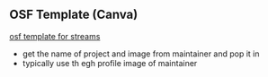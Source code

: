 ## OSF Template (Canva)

[osf template for streams](https://www.canva.com/design/DAF6KNoh6SI/DQXuk2IXJaMpjgHUIni2yA/view?utm_content=DAF6KNoh6SI&utm_campaign=designshare&utm_medium=link&utm_source=publishsharelink&mode=preview)

- get the name of project and image from maintainer and pop it in
- typically use th egh profile image of maintainer
